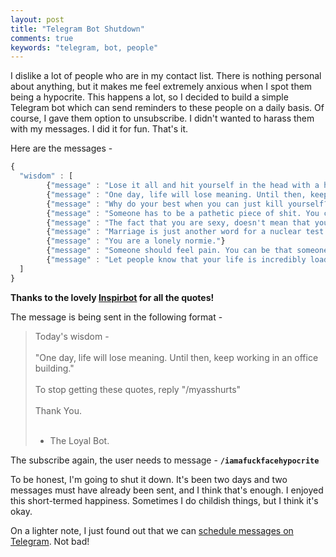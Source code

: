 ```yaml
---
layout: post
title: "Telegram Bot Shutdown"
comments: true
keywords: "telegram, bot, people"
---
```


I dislike a lot of people who are in my contact list. There is nothing personal about anything, but it makes me feel extremely anxious when I spot them being a hypocrite. This happens a lot, so I decided to build a simple Telegram bot which can send reminders to these people on a daily basis. Of course, I gave them option to unsubscribe. I didn't wanted to harass them with my messages. I did it for fun. That's it.

Here are the messages -

```js
{
  "wisdom" : [
        {"message" : "Lose it all and hit yourself in the head with a hammer to make the voices stop."},
        {"message" : "One day, life will lose meaning. Until then, keep working in an office building."},
        {"message" : "Why do your best when you can just kill yourself? "}
        {"message" : "Someone has to be a pathetic piece of shit. You can do it."}
        {"message" : "The fact that you are sexy, doesn't mean that you are talented."}
        {"message" : "Marriage is just another word for a nuclear test site."}
        {"message" : "You are a lonely normie."}
        {"message" : "Someone should feel pain. You can be that someone."}
        {"message" : "Let people know that your life is incredibly loaded with diseases."}
  ]
}
```

__Thanks to the lovely [Inspirbot](https://www.reddit.com/r/inspirobot/) for all the quotes!__


The message is being sent in the following format -


> Today's wisdom -<br><br>
> "One day, life will lose meaning. Until then, keep working in an office building."<br><br>
> To stop getting these quotes, reply "/myasshurts"<br><br>
> Thank You.<br><br>
> - The Loyal Bot.

The subscribe again, the user needs to message - <strong><kbd>`/iamafuckfacehypocrite`</kbd></strong>

To be honest, I'm going to shut it down. It's been two days and two messages must have already been sent, and I think that's enough. I enjoyed this short-termed happiness. Sometimes I do childish things, but I think it's okay.

On a lighter note, I just found out that we can [schedule messages on Telegram](https://www.omgubuntu.co.uk/2019/09/telegram-adds-message-scheduling). Not bad!
